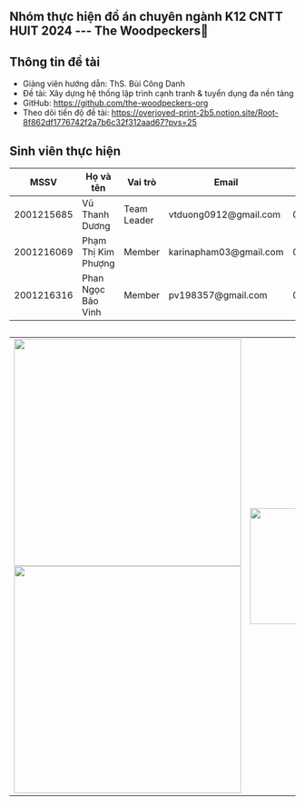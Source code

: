 ## Nhóm thực hiện đồ án chuyên ngành K12 CNTT HUIT 2024 --- The Woodpeckers👋
## Thông tin đề tài
- Giảng viên hướng dẫn: ThS. Bùi Công Danh
- Đề tài: Xây dựng hệ thống lập trình cạnh tranh & tuyển dụng đa nền tảng
- GitHub: https://github.com/the-woodpeckers-org
- Theo dõi tiến độ đề tài: https://overjoyed-print-2b5.notion.site/Root-8f862df1776742f2a7b6c32f312aad67?pvs=25
## Sinh viên thực hiện
<table>
  <thead>
    <th>
      MSSV
    </th>
    <th>
      Họ và tên
    </th>
    <th>
      Vai trò
    </th>
    <th>
      Email
    </th>
    <th>
      SĐT
    </th>
  </thead>
  <tbody>
    <tr>
      <td>2001215685</td>
      <td>Vũ Thanh Dương</td>
      <td>Team Leader</td>
      <td>vtduong0912@gmail.com</td>
      <td>0366035415</td>
    </tr>
    <tr>
      <td>2001216069</td>
      <td>Phạm Thị Kim Phượng</td>
      <td>Member</td>
      <td>karinapham03@gmail.com</td>
      <td>0388146321</td>
    </tr>
    <tr>
      <td>2001216316</td>
      <td>Phan Ngọc Bảo Vinh</td>
      <td>Member</td>
      <td>pv198357@gmail.com </td>
      <td>0344052691</td>
    </tr>
  </tbody>
</table>

## 
<table>
  <tr>
    <td>
      <kbd><img src="https://res.cloudinary.com/dazvvxymm/image/upload/v1726071143/CP-Photoroom_1_vl6kzc.png" width="400px"></kbd>
      <br>
      <kbd><img src="https://thpt.huit.edu.vn/app_web/ttgdpt/images/icons/logo-huit-xanh.png" width="400px"></kbd>
    </td>
    <td>
      <kbd><img src="https://res.cloudinary.com/dazvvxymm/image/upload/v1726073233/OIG3.8-Photoroom_we02zq.png" height="204px"></kbd>
    </td>
  </tr>
</table>

<!--

**Here are some ideas to get you started:**

🙋‍♀️ A short introduction - what is your organization all about?
🌈 Contribution guidelines - how can the community get involved?
👩‍💻 Useful resources - where can the community find your docs? Is there anything else the community should know?
🍿 Fun facts - what does your team eat for breakfast?
🧙 Remember, you can do mighty things with the power of [Markdown](https://docs.github.com/github/writing-on-github/getting-started-with-writing-and-formatting-on-github/basic-writing-and-formatting-syntax)
-->
